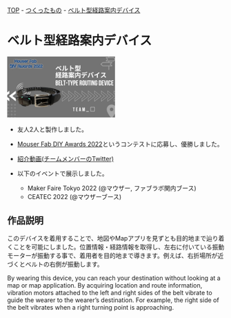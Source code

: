 [TOP](/) - [つくったもの](/works) - [ベルト型経路案内デバイス](/works/route_guide_belt)

# ベルト型経路案内デバイス

<img width="250" src="/assets/works/route_guide_belt/thumbnail.jpg" alt="thumbnail" title="thumbnail"/>

- 友人2人と製作しました。

- [Mouser Fab DIY Awards 2022](https://fablab-kannai.org/mouser_fab_diy_awards_2022/)というコンテストに応募し、優勝しました。

- [紹介動画(チームメンバーのTwitter)](https://twitter.com/iris9232/status/1565712210873434112?s=20&t=CuEn4-7Ol17v4Inb1kMvrQ)

- 以下のイベントで展示しました。
    - Maker Faire Tokyo 2022 (@マウザー, ファブラボ関内ブース)
    - CEATEC 2022 (@マウザーブース)

## 作品説明

このデバイスを着用することで、地図やMapアプリを見ずとも目的地まで辿り着くことを可能にしました。位置情報・経路情報を取得し、左右に付いている振動モーターが振動する事で、着用者を目的地まで導きます。例えば、右折場所が近づくとベルトの右側が振動します。

By wearing this device, you can reach your destination without looking at a map or map application. By acquiring location and route information, vibration motors attached to the left and right sides of the belt vibrate to guide the wearer to the wearer’s destination. For example, the right side of the belt vibrates when a right turning point is approaching.